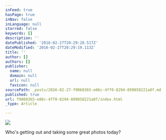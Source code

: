 ```yaml
---
inFeed: true
hasPage: true
inNav: false
inLanguage: null
starred: false
keywords: []
description: ''
datePublished: '2016-02-27T20:29:28.517Z'
dateModified: '2016-02-27T20:29:19.113Z'
title: ''
author: []
authors: []
publisher:
  name: null
  domain: null
  url: null
  favicon: null
sourcePath: _posts/2016-02-27-f9060365-e86c-4ff0-8294-899858221a0f.md
published: true
url: f9060365-e86c-4ff0-8294-899858221a0f/index.html
_type: Article

---
```

![](https://the-grid-user-content.s3-us-west-2.amazonaws.com/fd708fa7-9e48-45d2-93df-65eae520c408.jpg)

Who's getting out and taking some great photos today?